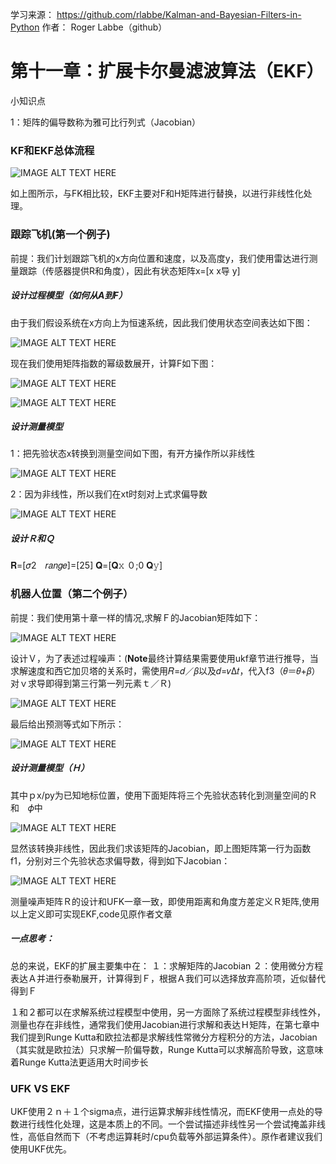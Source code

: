 学习来源：
https://github.com/rlabbe/Kalman-and-Bayesian-Filters-in-Python
作者：
Roger Labbe（github）


# 第十一章：扩展卡尔曼滤波算法（EKF）

小知识点

1：矩阵的偏导数称为雅可比行列式（Jacobian）

### KF和EKF总体流程

![IMAGE ALT TEXT HERE](https://github.com/xdwgood/Navigation-and-control/blob/xdwgood-patch-1/146.png)

如上图所示，与FK相比较，EKF主要对F和H矩阵进行替换，以进行非线性化处理。

### 跟踪飞机(第一个例子)

前提：我们计划跟踪飞机的x方向位置和速度，以及高度y，我们使用雷达进行测量跟踪（传感器提供R和角度），因此有状态矩阵x=[x  x导  y]

##### 设计过程模型（如何从A到F）

由于我们假设系统在x方向上为恒速系统，因此我们使用状态空间表达如下图：

![IMAGE ALT TEXT HERE](https://github.com/xdwgood/Navigation-and-control/blob/xdwgood-patch-1/147.png)

现在我们使用矩阵指数的幂级数展开，计算F如下图：

![IMAGE ALT TEXT HERE](https://github.com/xdwgood/Navigation-and-control/blob/xdwgood-patch-1/148.png)

![IMAGE ALT TEXT HERE](https://github.com/xdwgood/Navigation-and-control/blob/xdwgood-patch-1/149.png)

##### 设计测量模型

1：把先验状态x转换到测量空间如下图，有开方操作所以非线性

![IMAGE ALT TEXT HERE](https://github.com/xdwgood/Navigation-and-control/blob/xdwgood-patch-1/150.png)

2：因为非线性，所以我们在xt时刻对上式求偏导数

![IMAGE ALT TEXT HERE](https://github.com/xdwgood/Navigation-and-control/blob/xdwgood-patch-1/151.png)

##### 设计Ｒ和Ｑ

𝐑=[𝜎2　𝑟𝑎𝑛𝑔𝑒]=[25]              𝐐=[𝐐𝚡  ０;0  𝐐𝚢]

### 机器人位置（第二个例子）

前提：我们使用第十章一样的情况,求解Ｆ的Jacobian矩阵如下：

![IMAGE ALT TEXT HERE](https://github.com/xdwgood/Navigation-and-control/blob/xdwgood-patch-1/152.png)

设计Ｖ，为了表述过程噪声：(**Note**最终计算结果需要使用ukf章节进行推导，当求解速度和西它加贝塔的关系时，需使用𝑅=𝑑／𝛽以及𝑑=𝑣Δ𝑡，代入f3（𝜃＝𝜃+𝛽）对ｖ求导即得到第三行第一列元素ｔ／Ｒ)

![IMAGE ALT TEXT HERE](https://github.com/xdwgood/Navigation-and-control/blob/xdwgood-patch-1/153.png)

最后给出预测等式如下所示：

![IMAGE ALT TEXT HERE](https://github.com/xdwgood/Navigation-and-control/blob/xdwgood-patch-1/154.png)

##### 设计测量模型（Ｈ）

其中ｐx/py为已知地标位置，使用下面矩阵将三个先验状态转化到测量空间的Ｒ和　𝜙中

![IMAGE ALT TEXT HERE](https://github.com/xdwgood/Navigation-and-control/blob/xdwgood-patch-1/145.png)

显然该转换非线性，因此我们求该矩阵的Jacobian，即上图矩阵第一行为函数f1，分别对三个先验状态求偏导数，得到如下Jacobian：

![IMAGE ALT TEXT HERE](https://github.com/xdwgood/Navigation-and-control/blob/xdwgood-patch-1/155.png)

测量噪声矩阵Ｒ的设计和UFK一章一致，即使用距离和角度方差定义Ｒ矩阵,使用以上定义即可实现EKF,code见原作者文章


##### 一点思考：

总的来说，EKF的扩展主要集中在：
１：求解矩阵的Jacobian
２：使用微分方程表达Ａ并进行泰勒展开，计算得到Ｆ，根据Ａ我们可以选择放弃高阶项，近似替代得到Ｆ

１和２都可以在求解系统过程模型中使用，另一方面除了系统过程模型非线性外，测量也存在非线性，通常我们使用Jacobian进行求解和表达Ｈ矩阵，在第七章中我们提到Runge Kutta和欧拉法都是求解线性常微分方程积分的方法，Jacobian（其实就是欧拉法）只求解一阶偏导数，Runge Kutta可以求解高阶导致，这意味着Runge Kutta法更适用大时间步长

### UFK VS EKF

UKF使用２ｎ＋１个sigma点，进行运算求解非线性情况，而EKF使用一点处的导数进行线性化处理，这是本质上的不同。一个尝试描述非线性另一个尝试掩盖非线性，高低自然而下（不考虑运算耗时/cpu负载等外部运算条件）。原作者建议我们使用UKF优先。

